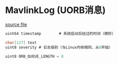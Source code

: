 # MavlinkLog (UORB消息)

[source file](https://github.com/PX4/PX4-Autopilot/blob/main/msg/MavlinkLog.msg)

```c
uint64 timestamp		# 系统启动后经过的时间（微秒）

char[127] text
uint8 severity # 日志级别（与Linux内核相同，从0开始）

uint8 ORB_QUEUE_LENGTH = 8

```